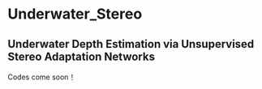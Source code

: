 Underwater_Stereo
===================
Underwater Depth Estimation via Unsupervised Stereo Adaptation Networks
-----------------
Codes come soon！
